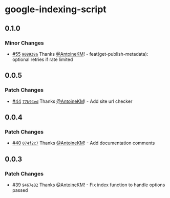 # google-indexing-script

## 0.1.0

### Minor Changes

- [#55](https://github.com/goenning/google-indexing-script/pull/55) [`908938a`](https://github.com/goenning/google-indexing-script/commit/908938a701d964b75331e322fbea8d77e6db976e) Thanks [@AntoineKM](https://github.com/AntoineKM)! - feat(get-publish-metadata): optional retries if rate limited

## 0.0.5

### Patch Changes

- [#44](https://github.com/goenning/google-indexing-script/pull/44) [`77b94ed`](https://github.com/goenning/google-indexing-script/commit/77b94edeef863721c07bd3e12d6d38052723f422) Thanks [@AntoineKM](https://github.com/AntoineKM)! - Add site url checker

## 0.0.4

### Patch Changes

- [#40](https://github.com/goenning/google-indexing-script/pull/40) [`074f2c7`](https://github.com/goenning/google-indexing-script/commit/074f2c7ebbafff3a03ebf07baf7b21922a98698d) Thanks [@AntoineKM](https://github.com/AntoineKM)! - Add documentation comments

## 0.0.3

### Patch Changes

- [#39](https://github.com/goenning/google-indexing-script/pull/39) [`9467e82`](https://github.com/goenning/google-indexing-script/commit/9467e82496170aeaa42ecd8ab6b8de4ba8f8315f) Thanks [@AntoineKM](https://github.com/AntoineKM)! - Fix index function to handle options passed
